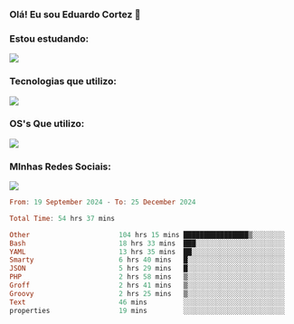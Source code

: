 ### Olá! Eu sou Eduardo Cortez 🤙


### Estou estudando: 

<p align="left">
  <a href="https://skillicons.dev">
    <img src="https://skillicons.dev/icons?i=kubernetes,terraform,redhat" />
  </a>
</p>

### Tecnologias que utilizo: 

<p align="left">
  <a href="https://skillicons.dev">
    <img src="https://skillicons.dev/icons?i=docker,mysql,postgres,git,aws,bash,jenkins,figma,grafana,nginx,notion,prometheus" />
  </a>
</p>

### OS's Que utilizo:

<p align="left">
  <a href="https://skillicons.dev">
    <img src="https://skillicons.dev/icons?i=linux,debian,ubuntu,apple" />
  </a>
</p>

### MInhas Redes Sociais:

<p align="left">
  <a href="https://skillicons.dev">
    <img src="https://skillicons.dev/icons?i=linkedin,github" />
  </a>
</p>

<!--START_SECTION:waka-->

```haskell
From: 19 September 2024 - To: 25 December 2024

Total Time: 54 hrs 37 mins

Other                      104 hrs 15 mins ████████████████▒░░░░░░░░   65.62 %
Bash                       18 hrs 33 mins  ███░░░░░░░░░░░░░░░░░░░░░░   11.68 %
YAML                       13 hrs 35 mins  ██░░░░░░░░░░░░░░░░░░░░░░░   08.55 %
Smarty                     6 hrs 40 mins   █░░░░░░░░░░░░░░░░░░░░░░░░   04.20 %
JSON                       5 hrs 29 mins   █░░░░░░░░░░░░░░░░░░░░░░░░   03.45 %
PHP                        2 hrs 58 mins   ▒░░░░░░░░░░░░░░░░░░░░░░░░   01.87 %
Groff                      2 hrs 41 mins   ▒░░░░░░░░░░░░░░░░░░░░░░░░   01.69 %
Groovy                     2 hrs 25 mins   ▒░░░░░░░░░░░░░░░░░░░░░░░░   01.52 %
Text                       46 mins         ░░░░░░░░░░░░░░░░░░░░░░░░░   00.49 %
properties                 19 mins         ░░░░░░░░░░░░░░░░░░░░░░░░░   00.21 %
```

<!--END_SECTION:waka-->
